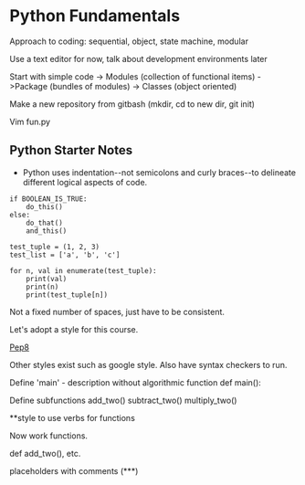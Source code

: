 # Python Fundamentals

Approach to coding:  sequential, object, state machine, modular

Use a text editor for now, talk about development environments later

Start with simple code -> Modules (collection of functional items)
->Package (bundles of modules) -> Classes (object oriented)

Make a new repository from gitbash (mkdir, cd to new dir, git init)

Vim fun.py

## Python Starter Notes
* Python uses indentation--not semicolons and curly braces--to delineate
  different logical aspects of code.
```
if BOOLEAN_IS_TRUE:
    do_this()
else:
    do_that()
    and_this()

test_tuple = (1, 2, 3)
test_list = ['a', 'b', 'c']

for n, val in enumerate(test_tuple):
    print(val)
    print(n)
    print(test_tuple[n])

```
Not a fixed number of spaces, just have to be consistent.

Let's adopt a style for this course.  

[Pep8](https://www.python.org/dev/peps/pep-0008/ "PEP 8")

Other styles exist such as google style.  Also have syntax checkers to run.

Define 'main' - description without algorithmic function
   def main():

Define subfunctions
       add_two()
       subtract_two()
       multiply_two()
       
**style to use verbs for functions
       
 Now work functions.
 
 def add_two(), etc.
 
 placeholders with comments (***)





